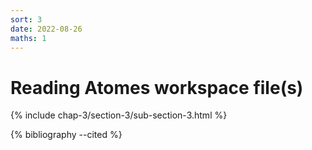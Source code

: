 ```yaml
---
sort: 3
date: 2022-08-26
maths: 1
---
```


# Reading Atomes workspace file(s)

{% include chap-3/section-3/sub-section-3.html %}

{% bibliography --cited %}

